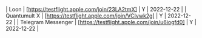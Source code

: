 | Loon | [https://testflight.apple.com/join/23LA2tmX] | Y | 2022-12-22 |
| Quantumult X | [https://testflight.apple.com/join/VCIvwk2g] | Y | 2022-12-22 |
| Telegram Messenger | [https://testflight.apple.com/join/u6iogfd0] | Y | 2022-12-22 |
